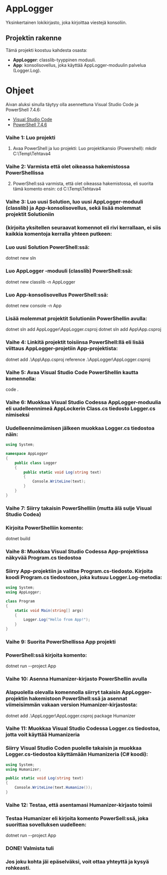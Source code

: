 # AppLogger

Yksinkertainen lokikirjasto, joka kirjoittaa viestejä konsoliin.

## Projektin rakenne

Tämä projekti koostuu kahdesta osasta:
- **AppLogger**: classlib-tyyppinen moduuli.
- **App**: konsolisovellus, joka käyttää AppLogger-moduulin palvelua (Logger.Log).

# Ohjeet

Aivan aluksi sinulla täytyy olla asennettuna Visual Studio Code ja PowerShell 7.4.6:
- [Visual Studio Code](https://code.visualstudio.com/)
- [PowerShell 7.4.6](https://github.com/PowerShell/PowerShell/releases)

### Vaihe 1: Luo projekti
 
1. Avaa PowerShell ja luo projekti:
Luo projektikansio (Powershell): mkdir C:\Temp\Tehtava4

### Vaihe 2: Varmista että olet oikeassa hakemistossa PowerShellissa

2. PowerShell:ssä varmista, että olet oikeassa hakemistossa, eli suorita tämä komento ensin: 
cd C:\Temp\Tehtava4

### Vaihe 3: Luo uusi Solution, luo uusi AppLogger-moduuli (classlib) ja App-konsolisovellus, sekä lisää molemmat projektit Solutioniin 
### (kirjoita yksitellen seuraavat komennot eli rivi kerrallaan, ei siis kaikkia komentoja kerralla yhteen putkeen:

### Luo uusi Solution PowerShell:ssä: 
dotnet new sln

### Luo AppLogger -moduuli (classlib) PowerShell:ssä: 
dotnet new classlib -n AppLogger

### Luo App-konsolisovellus PowerShell:ssä:
dotnet new console -n App

### Lisää molemmat projektit Solutioniin PowerShellin avulla:
dotnet sln add AppLogger\AppLogger.csproj
dotnet sln add App\App.csproj

### Vaihe 4: Linkitä projektit toisiinsa PowerShell:llä eli lisää viittaus AppLogger-projetiin App-projektista:
dotnet add .\App\App.csproj reference .\AppLogger\AppLogger.csproj

### Vaihe 5: Avaa Visual Studio Code PowerShellin kautta komennolla:
code .

### Vaihe 6: Muokkaa Visual Studio Codessa AppLogger-moduulia eli uudelleennimeä AppLockerin Class.cs tiedosto Logger.cs nimiseksi
### Uudelleennimeämisen jälkeen muokkaa Logger.cs tiedostoa näin:
```csharp
using System;

namespace AppLogger
{
    public class Logger
    {
        public static void Log(string text)
        {
            Console.WriteLine(text);
        }
    }
}
```
### Vaihe 7: Siirry takaisin PowerShelliin (mutta älä sulje Visual Studio Codea)
### Kirjoita PowerShelliin komento:
dotnet build

### Vaihe 8: Muokkaa Visual Studio Codessa App-projektissa näkyvää Program.cs tiedostoa
### Siirry App-projektiin ja valitse Program.cs-tiedosto. Kirjoita koodi Program.cs tiedostoon, joka kutsuu Logger.Log-metodia:
```csharp
using System;
using AppLogger;

class Program
{
    static void Main(string[] args)
    {
        Logger.Log("Hello from App!");
    }
}
```
### Vaihe 9: Suorita PowerShellissa App projekti
### PowerShell:ssä kirjoita komento:
dotnet run --project App

### Vaihe 10: Asenna Humanizer-kirjasto PowerShellin avulla
### Alapuolella olevalla komennolla siirryt takaisin AppLogger-projektin hakemistoon PowerShell:ssä ja asennat viimeisimmän vakaan version Humanizer-kirjastosta:
dotnet add .\AppLogger\AppLogger.csproj package Humanizer

### Vaihe 11: Muokkaa Visual Studio Codessa Logger.cs tiedostoa, jotta voit käyttää Humanizeria
### Siirry Visual Studio Coden puolelle takaisin ja muokkaa Logger.cs-tiedostoa käyttämään Humanizeria (C# koodi):
```csharp
using System;
using Humanizer;

public static void Log(string text)
{
    Console.WriteLine(text.Humanize());
}
```
### Vaihe 12: Testaa, että asentamasi Humanizer-kirjasto toimii
### Testaa Humanizer eli kirjoita komento PowerSell:ssä, joka suorittaa sovelluksen uudelleen:
dotnet run --project App

### DONE! Valmista tuli
### Jos joku kohta jäi epäselväksi, voit ottaa yhteyttä ja kysyä rohkeasti.
